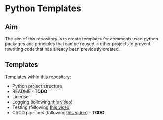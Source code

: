 # Python Templates

## Aim

The aim of this repository is to create templates for commonly used python packages and principles that can be reused in other projects to prevent rewriting code that has already been previously created.

## Templates

Templates within this repository:

* Python project structure
* README - **TODO**
* License
* Logging (following [this video](https://www.youtube.com/watch?v=9L77QExPmI0))
* Testing (following [this video](https://www.youtube.com/watch?v=DhUpxWjOhME&t))
* CI/CD pipelines (following [this video](https://www.youtube.com/watch?v=DhUpxWjOhME&t)) - **TODO**
